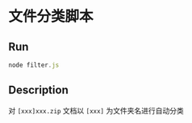 # 文件分类脚本

## Run

```javascript
node filter.js
```

## Description

对 `[xxx]xxx.zip` 文档以 `[xxx]` 为文件夹名进行自动分类
